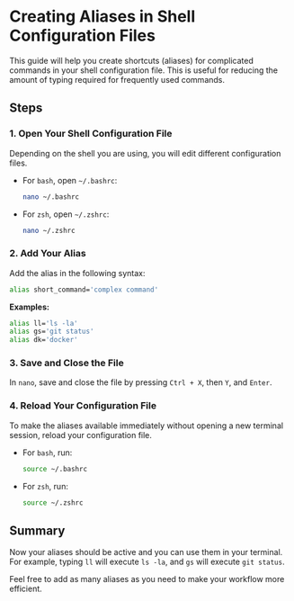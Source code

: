 
# Creating Aliases in Shell Configuration Files

This guide will help you create shortcuts (aliases) for complicated commands in your shell configuration file. This is useful for reducing the amount of typing required for frequently used commands.

## Steps

### 1. Open Your Shell Configuration File
Depending on the shell you are using, you will edit different configuration files.

- For `bash`, open `~/.bashrc`:
  ```bash
  nano ~/.bashrc
  ```
- For `zsh`, open `~/.zshrc`:
  ```bash
  nano ~/.zshrc
  ```

### 2. Add Your Alias
Add the alias in the following syntax:
```bash
alias short_command='complex command'
```

**Examples:**
```bash
alias ll='ls -la'
alias gs='git status'
alias dk='docker'
```

### 3. Save and Close the File
In `nano`, save and close the file by pressing `Ctrl + X`, then `Y`, and `Enter`.

### 4. Reload Your Configuration File
To make the aliases available immediately without opening a new terminal session, reload your configuration file.

- For `bash`, run:
  ```bash
  source ~/.bashrc
  ```
- For `zsh`, run:
  ```bash
  source ~/.zshrc
  ```

## Summary
Now your aliases should be active and you can use them in your terminal. For example, typing `ll` will execute `ls -la`, and `gs` will execute `git status`.

Feel free to add as many aliases as you need to make your workflow more efficient.
